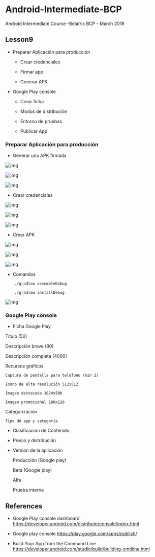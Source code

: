 # Android-Intermediate-BCP

Android Intermediate Course -Belatrix BCP - March 2018

## Lesson9

- Preparar Aplicación para producción

  - Crear credenciales 
  
  - Firmar app
  
  - Generar APK

- Google Play console

  - Crear ficha
  
  - Modos de distribución
  
  - Entorno de pruebas
  
  - Publicar App
  
### Preparar Aplicación para producción

- Generar una APK firmada

![img]("images/generate_apk1.png")

![img]("images/generate_apk2.png")

![img]("images/generate_apk3.png")

- Crear credenciales

![img]("images/generate_apk4.png")

![img]("images/generate_apk5.png")

![img]("images/generate_apk5-1.png")

- Crear APK

![img]("images/generate_apk6.png")

![img]("images/generate_apk7.png")

![img]("images/output_release.png")

- Comandos

```
	./gradlew assembleDebug

	./gradlew installDebug
```

![img]("images/output_debug.png")


### Google Play console

- Ficha Google Play

Título (50)

Descripción breve (80)

Descripción completa (4000)

Recursos gráficos

	Captura de pantalla para teléfono (min 2)

	Icono de alta resolución 512x512

	Imagen destacada 1024x500

	Imagen promocional 180x120

Categorización

	Tipo de app y categoría

- Clasificación de Contenido

- Precio y distribución

- Version de la aplicación

	Producción (Google play)

	Beta (Google play)

	Alfa

	Prueba interna	


## References 

- Google Play console dashboard https://developer.android.com/distribute/console/index.html

- Google play console https://play.google.com/apps/publish/

- Build Your App from the Command Line https://developer.android.com/studio/build/building-cmdline.html

